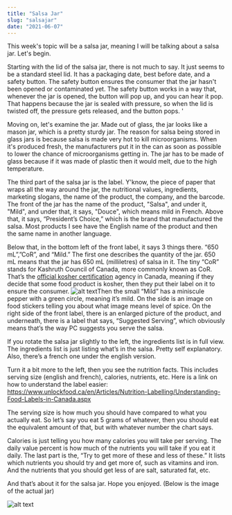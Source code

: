 ```yaml
---
title: "Salsa Jar"
slug: "salsajar"
date: "2021-06-07"
---
```



This week's topic will be a salsa jar, meaning I will be talking about a salsa jar. Let's begin.

Starting with the lid of the salsa jar, there is not much to say. It just seems to be a standard steel lid. It has a packaging date, best before date, and a safety button. The safety button ensures the consumer that the jar hasn't been opened or contaminated yet. The safety button works in a way that, whenever the jar is opened, the button will pop up, and you can hear it pop. That happens because the jar is sealed with pressure, so when the lid is twisted off, the pressure gets released, and the button pops. '

Moving on, let's examine the jar. Made out of glass, the jar looks like a mason jar, which is a pretty sturdy jar. The reason for salsa being stored in glass jars is because salsa is made very hot to kill microorganisms. When it's produced fresh, the manufacturers put it in the can as soon as possible to lower the chance of microorganisms getting in. The jar has to be made of glass because if it was made of plastic then it would melt, due to the high temperature.

The third part of the salsa jar is the label. Y'know, the piece of paper that wraps all the way around the jar, the nutritional values, ingredients, marketing slogans, the name of the product, the company, and the barcode. The front of the jar has the name of the product, "Salsa", and under it, "Mild", and under that, it says, "Douce", which means mild in French. Above that, it says, “President’s Choice,” which is the brand that manufactured the salsa.  Most products I see have the English name of the product and then the same name in another language.

 Below that, in the bottom left of the front label, it says 3 things there. “650 mL”,”CoR”, and “Mild.” The first one describes the quantity of the jar. 650 mL means that the jar has 650 mL (milliletres) of salsa in it. The tiny “CoR” stands for Kashruth Council of Canada, more commonly known as CoR. That’s the [official kosher certification](https://www.cor.ca/view/42/about_us.html) agency in Canada, meaning if they decide that some food product is kosher, then they put their label on it to ensure the consumer. 
![alt text](https://www.google.com/url?sa=i&url=https%3A%2F%2Fwww.vectorstock.com%2Froyalty-free-vector%2Fspicy-chili-pepper-level-labels-spicy-food-mild-vector-25136139&psig=AOvVaw0OorBcmVlcYD815baHLK8c&ust=1623195132502000&source=images&cd=vfe&ved=0CAIQjRxqFwoTCJDE_5zXhvECFQAAAAAdAAAAABAD)Then the small “Mild” has a miniscule pepper with a green circle, meaning it’s mild. On the side is an image on food stickers telling you about what image means level of spice. On the right side of the front label, there is an enlarged picture of the product, and underneath, there is a label that says, “Suggested Serving”, which obviously means that’s the way PC suggests you serve the salsa. 

If you rotate the salsa jar slightly to the left, the ingredients list is in full view. The ingredients list is just listing what’s in the salsa. Pretty self explanatory. Also, there’s a french one under the english version. 

Turn it a bit more to the left, then you see the nutrition facts. This includes serving size (english and french), calories, nutrients, etc. Here is a link on how to understand the label easier: https://www.unlockfood.ca/en/Articles/Nutrition-Labelling/Understanding-Food-Labels-in-Canada.aspx


The serving size is how much you should have compared to what you actually eat. So let’s say you eat 5 grams of whatever, then you should eat the equivalent amount of that, but with whatever number the chart says.

Calories is just telling you how many calories you will take per serving. The daily value percent is how much of the nutrients you will take if you eat it daily. The last part is the, “Try to get more of these and less of these.” It lists which nutrients you should try and get more of, such as vitamins and iron. And the nutrients that you should get less of are salt, saturated fat, etc.

And that’s about it for the salsa jar. Hope you enjoyed. (Below is the image of the actual jar)


![alt text](https://www.google.com/url?sa=i&url=https%3A%2F%2Fwww.presidentschoice.ca%2Fproduct%2Fpc-salsa-mild%2F20309646003_EA&psig=AOvVaw0k1Ae2pIAsLQKF9qdV8Dhv&ust=1623195241925000&source=images&cd=vfe&ved=0CAIQjRxqFwoTCPDsyNDXhvECFQAAAAAdAAAAABAE)
